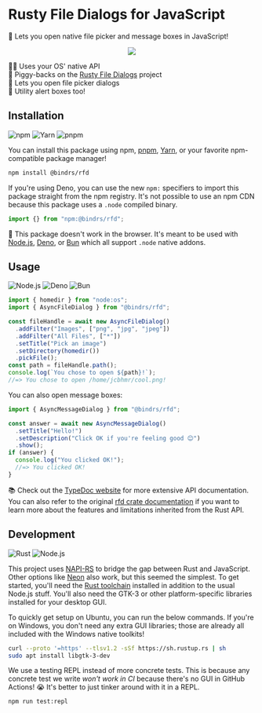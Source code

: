 # Rusty File Dialogs for JavaScript

📂 Lets you open native file picker and message boxes in JavaScript!

<div align="center">

![](https://github.com/jcbhmr/rfd.node/assets/61068799/dd5a6ead-6d0f-4009-a53a-63f2b899804e)

</div>

👨‍💻 Uses your OS' native API \
🐖 Piggy-backs on the [Rusty File Dialogs] project \
📂 Lets you open file picker dialogs \
🔔 Utility alert boxes too!

## Installation

![npm](https://img.shields.io/static/v1?style=for-the-badge&message=npm&color=CB3837&logo=npm&logoColor=FFFFFF&label=)
![Yarn](https://img.shields.io/static/v1?style=for-the-badge&message=Yarn&color=2C8EBB&logo=Yarn&logoColor=FFFFFF&label=)
![pnpm](https://img.shields.io/static/v1?style=for-the-badge&message=pnpm&color=222222&logo=pnpm&logoColor=F69220&label=)

You can install this package using npm, [pnpm], [Yarn], or your favorite
npm-compatible package manager!

```sh
npm install @bindrs/rfd
```

If you're using Deno, you can use the new `npm:` specifiers to import this
package straight from the npm registry. It's not possible to use an npm CDN
because this package uses a `.node` compiled binary.

```js
import {} from "npm:@bindrs/rfd";
```

🛑 This package doesn't work in the browser. It's meant to be used with
[Node.js], [Deno], or [Bun] which all support `.node` native addons.

## Usage

![Node.js](https://img.shields.io/static/v1?style=for-the-badge&message=Node.js&color=339933&logo=Node.js&logoColor=FFFFFF&label=)
![Deno](https://img.shields.io/static/v1?style=for-the-badge&message=Deno&color=000000&logo=Deno&logoColor=FFFFFF&label=)
![Bun](https://img.shields.io/static/v1?style=for-the-badge&message=Bun&color=000000&logo=Bun&logoColor=FFFFFF&label=)

```js
import { homedir } from "node:os";
import { AsyncFileDialog } from "@bindrs/rfd";

const fileHandle = await new AsyncFileDialog()
  .addFilter("Images", ["png", "jpg", "jpeg"])
  .addFilter("All Files", ["*"])
  .setTitle("Pick an image")
  .setDirectory(homedir())
  .pickFile();
const path = fileHandle.path();
console.log(`You chose to open ${path}!`);
//=> You chose to open /home/jcbhmr/cool.png!
```

You can also open message boxes:

```js
import { AsyncMessageDialog } from "@bindrs/rfd";

const answer = await new AsyncMessageDialog()
  .setTitle("Hello!")
  .setDescription("Click OK if you're feeling good 😊")
  .show();
if (answer) {
  console.log("You clicked OK!");
  //=> You clicked OK!
}
```

📚 Check out the [TypeDoc website] for more extensive API documentation. You can
also refer to the original [rfd crate documentation] if you want to learn more
about the features and limitations inherited from the Rust API.

## Development

![Rust](https://img.shields.io/static/v1?style=for-the-badge&message=Rust&color=000000&logo=Rust&logoColor=FFFFFF&label=)
![Node.js](https://img.shields.io/static/v1?style=for-the-badge&message=Node.js&color=339933&logo=Node.js&logoColor=FFFFFF&label=)

This project uses [NAPI-RS] to bridge the gap between Rust and JavaScript. Other
options like [Neon] also work, but this seemed the simplest. To get started,
you'll need the [Rust toolchain] installed in addition to the usual Node.js
stuff. You'll also need the GTK-3 or other platform-specific libraries installed
for your desktop GUI.

To quickly get setup on Ubuntu, you can run the below commands. If you're on
Windows, you don't need any extra GUI libraries; those are already all included
with the Windows native toolkits!

```sh
curl --proto '=https' --tlsv1.2 -sSf https://sh.rustup.rs | sh
sudo apt install libgtk-3-dev
```

We use a testing REPL instead of more concrete tests. This is because any
concrete test we write _won't work in CI_ because there's no GUI in GitHub
Actions! 😭 It's better to just tinker around with it in a REPL.

```sh
npm run test:repl
```

[Rusty File Dialogs]: https://github.com/PolyMeilex/rfd#readme
[Node.js]: https://nodejs.org/
[Deno]: https://deno.land/
[Bun]: https://bun.sh/
[pnpm]: https://pnpm.io/
[Yarn]: https://yarnpkg.com/
[TypeDoc website]: https://bindrs.github.io/rfd/
[rfd crate documentation]: https://docs.rs/rfd
[NAPI-RS]: https://napi.rs/
[Neon]: https://neon-bindings.com/
[Rust toolchain]: https://rustup.rs/
